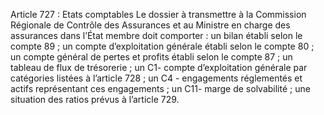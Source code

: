 Article 727 : Etats comptables
Le dossier à transmettre à la Commission Régionale de Contrôle des Assurances et au Ministre en charge des assurances dans l’État membre doit comporter :
un bilan établi selon le compte 89 ;
un compte d’exploitation générale établi selon le compte 80 ;
un compte général de pertes et profits établi selon le compte 87 ;
un tableau de flux de trésorerie ;
un C1- compte d’exploitation générale par catégories listées à l’article 728 ;
un C4 - engagements réglementés et actifs représentant ces engagements ;
un C11- marge de solvabilité ;
une situation des ratios prévus à l’article 729.